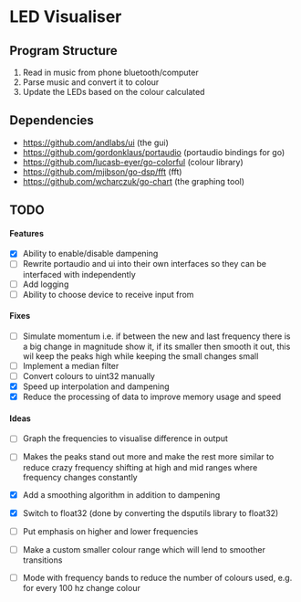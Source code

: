 # LED Visualiser

## Program Structure
1. Read in music from phone bluetooth/computer
2. Parse music and convert it to colour
3. Update the LEDs based on the colour calculated

## Dependencies
- https://github.com/andlabs/ui (the gui)
- https://github.com/gordonklaus/portaudio (portaudio bindings for go)
- https://github.com/lucasb-eyer/go-colorful (colour library)
- https://github.com/mjibson/go-dsp/fft (fft)
- https://github.com/wcharczuk/go-chart (the graphing tool)

## TODO
#### Features
- [x] Ability to enable/disable dampening
- [ ] Rewrite portaudio and ui into their own interfaces so they can be interfaced with independently
- [ ] Add logging
- [ ] Ability to choose device to receive input from 

#### Fixes
- [ ] Simulate momentum i.e. if between the new and last frequency there is a big change in magnitude show it, if its smaller then smooth it out, this wil keep the peaks high while keeping the small changes small
- [ ] Implement a median filter
- [ ] Convert colours to uint32 manually
- [x] Speed up interpolation and dampening
- [x] Reduce the processing of data to improve memory usage and speed

#### Ideas
- [ ] Graph the frequencies to visualise difference in output
- [ ] Makes the peaks stand out more and make the rest more similar to reduce crazy frequency shifting at high and mid ranges where frequency changes constantly
- [x] Add a smoothing algorithm in addition to dampening
- [x] Switch to float32 (done by converting the dsputils library to float32)
- [ ] Put emphasis on higher and lower frequencies
- [ ] Make a custom smaller colour range which will lend to smoother transitions
- [ ] Mode with frequency bands to reduce the number of colours used, e.g. for every 100 hz change colour

